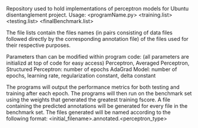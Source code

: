 Repository used to hold implementations of perceptron models for Ubuntu disentanglement project.
Usage: <programName.py> <training.list> <testing.list> <finalBenchmark.list>

The file lists contain the files names (in pairs consisting of data files followed directly by the corresponding annotation file) of the files used for their respective purposes.

Parameters than can be modified within program code: (all parameters are initializd at top of code for easy access)
Perceptron, Averaged Perceptron, Structured Perceptron: number of epochs
AdaGrad Model: number of epochs, learning rate, regularization constant, delta constant

The programs will output the performance metrics for both testing and training after each epoch.
The programs will then run on the benchmark set using the weights that generated the greatest training fscore.
A file containing the predicted annotations will be generated for every file in the benchmark set. 
The files generated will be named according to the following format: <initial_filename>.annotated.<perceptron_type>